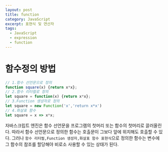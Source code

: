 ```yaml
---
layout: post
title: function
category: JavaScript
excerpt: 표현식 및 연산자
tags:
  - JavaScript 
  - expression
  - function
---
```


# 함수정의 방법

```js
// 1.함수 선언문으로 정의
function square(x) {return x*x};
// 2.함수 리터럴로 정의
let square = function(x) {return x*x};
// 3.Function 생성자로 정의
let square = new Function('x','return x*x')
// 4.화살표 함수
let square = x => x*x;
```
자바스크립트 엔진은 함수 선언문을 프로그램의 첫머리 또는 함수의 첫머리로 끌러올린다. 따라서 함수 선언문으로 정의한 함수는 호출문이 그보다 앞에 위치해도 호출할 수 있다. 그러나 `함수 리터럴,Function 생성자,화살표 함수 표현식`으로 정의한 함수는 변수에 그 함수의 참조를 할당해야 비로소 사용할 수 있는 상태가 된다.
